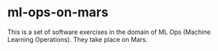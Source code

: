 # ml-ops-on-mars
This is a set of software exercises in the domain of ML Ops (Machine Learning Operations). They take place on Mars.
